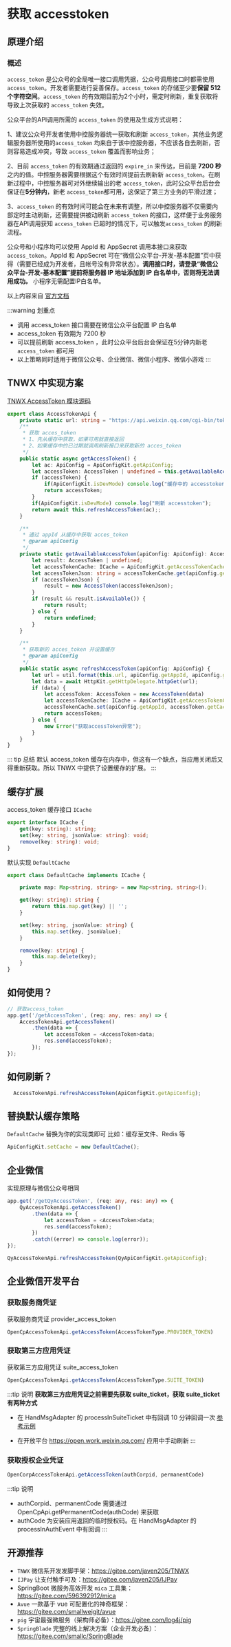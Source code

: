 # 获取 accesstoken

## 原理介绍

### 概述

`access_token` 是公众号的全局唯一接口调用凭据，公众号调用接口时都需使用 `access_token`。开发者需要进行妥善保存。`access_token` 的存储至少要**保留 512 个字符空间**。`access_token` 的有效期目前为2个小时，需定时刷新，重复获取将导致上次获取的 `access_token` 失效。

公众平台的API调用所需的 `access_token` 的使用及生成方式说明：

1、建议公众号开发者使用中控服务器统一获取和刷新 `access_token`，其他业务逻辑服务器所使用的`access_token` 均来自于该中控服务器，不应该各自去刷新，否则容易造成冲突，导致 `access_token` 覆盖而影响业务；

2、目前 `access_token` 的有效期通过返回的 `expire_in` 来传达，目前是 **7200 秒**之内的值。中控服务器需要根据这个有效时间提前去刷新新 `access_token`。在刷新过程中，中控服务器可对外继续输出的老 `access_token`，此时公众平台后台会保证在**5分钟内**，新老 `access_token`都可用，这保证了第三方业务的平滑过渡；

3、`access_token` 的有效时间可能会在未来有调整，所以中控服务器不仅需要内部定时主动刷新，还需要提供被动刷新 `access_token` 的接口，这样便于业务服务器在API调用获知 `access_token` 已超时的情况下，可以触发`access_token` 的刷新流程。

公众号和小程序均可以使用 AppId 和 AppSecret 调用本接口来获取 `access_token`。AppId 和 AppSecret 可在“微信公众平台-开发-基本配置”页中获得（需要已经成为开发者，且帐号没有异常状态）。**调用接口时，请登录“微信公众平台-开发-基本配置”提前将服务器 IP 地址添加到 IP 白名单中，否则将无法调用成功。** 小程序无需配置IP白名单。



以上内容来自 [官方文档](https://mp.weixin.qq.com/wiki?t=resource/res_main&id=mp1433751277) 



:::warning 划重点
- 调用 access_token 接口需要在微信公众平台配置 IP 白名单
- access_token 有效期为 7200 秒
- 可以提前刷新 access_token ，此时公众平台后台会保证在5分钟内新老  `access_token` 都可用
- 以上策略同时适用于微信公众号、企业微信、微信小程序、微信小游戏
:::

## TNWX 中实现方案

[TNWX AccessToken 模块源码](https://gitee.com/javen205/TNWX/blob/master/packages/accesstoken/src/)

```typescript
export class AccessTokenApi {
    private static url: string = "https://api.weixin.qq.com/cgi-bin/token?grant_type=client_credential&appid=%s&secret=%s";
    /**
     * 获取 acces_token 
     * 1、先从缓存中获取，如果可用就直接返回
     * 2、如果缓存中的已过期就调用刷新接口来获取新的 acces_token 
     */
    public static async getAccessToken() {
        let ac: ApiConfig = ApiConfigKit.getApiConfig;
        let accessToken: AccessToken | undefined = this.getAvailableAccessToken(ac);
        if (accessToken) {
            if(ApiConfigKit.isDevMode) console.log("缓存中的 accesstoken");
            return accessToken;
        }
        if(ApiConfigKit.isDevMode) console.log("刷新 accesstoken");
        return await this.refreshAccessToken(ac);;
    }

    /**
     * 通过 appId 从缓存中获取 acces_token
     * @param apiConfig 
     */
    private static getAvailableAccessToken(apiConfig: ApiConfig): AccessToken | undefined {
        let result: AccessToken | undefined;
        let accessTokenCache: ICache = ApiConfigKit.getAccessTokenCache;
        let accessTokenJson: string = accessTokenCache.get(apiConfig.getAppId);
        if (accessTokenJson) {
            result = new AccessToken(accessTokenJson);
        }
        if (result && result.isAvailable()) {
            return result;
        } else {
            return undefined;
        }
    }

    /**
     * 获取新的 acces_token 并设置缓存
     * @param apiConfig 
     */
    public static async refreshAccessToken(apiConfig: ApiConfig) {
        let url = util.format(this.url, apiConfig.getAppId, apiConfig.getAppScrect);
        let data = await HttpKit.getHttpDelegate.httpGet(url);
        if (data) {
            let accessToken: AccessToken = new AccessToken(data)
            let accessTokenCache: ICache = ApiConfigKit.getAccessTokenCache;
            accessTokenCache.set(apiConfig.getAppId, accessToken.getCacheJson);
            return accessToken;
        } else {
            new Error("获取accessToken异常");
        }
    }
}
```


::: tip 总结
默认 access_token 缓存在内存中，但这有一个缺点，当应用关闭后又得重新获取。所以 TNWX 中提供了设置缓存的扩展。
:::


## 缓存扩展

access_token 缓存接口 `ICache`

```typescript
export interface ICache {
    get(key: string): string;
    set(key: string, jsonValue: string): void;
    remove(key: string): void;
}
```

默认实现 `DefaultCache` 

```typescript
export class DefaultCache implements ICache {

    private map: Map<string, string> = new Map<string, string>();

    get(key: string): string {
        return this.map.get(key) || '';
    }

    set(key: string, jsonValue: string) {
        this.map.set(key, jsonValue);
    }

    remove(key: string) {
        this.map.delete(key);
    }
}
```

## 如何使用？

```typescript 
// 获取access_token
app.get('/getAccessToken', (req: any, res: any) => {
    AccessTokenApi.getAccessToken()
        .then(data => {
            let accessToken = <AccessToken>data;
            res.send(accessToken);
        });
});
```

## 如何刷新？

```typescript
  AccessTokenApi.refreshAccessToken(ApiConfigKit.getApiConfig);
```

## 替换默认缓存策略

`DefaultCache`  替换为你的实现类即可 比如：缓存至文件、Redis 等

```typescript
ApiConfigKit.setCache = new DefaultCache();
```


## 企业微信

实现原理与微信公众号相同

```typescript
app.get('/getQyAccessToken', (req: any, res: any) => {
    QyAccessTokenApi.getAccessToken()
        .then(data => {
            let accessToken = <AccessToken>data;
            res.send(accessToken);
        })
        .catch((error) => console.log(error));
});
```

```TypeScript
QyAccessTokenApi.refreshAccessToken(QyApiConfigKit.getApiConfig);
```

## 企业微信开发平台

### 获取服务商凭证 

获取服务商凭证  provider_access_token

```TypeScript
OpenCpAccessTokenApi.getAccessToken(AccessTokenType.PROVIDER_TOKEN)
```

### 获取第三方应用凭证

获取第三方应用凭证 suite_access_token

```TypeScript
OpenCpAccessTokenApi.getAccessToken(AccessTokenType.SUITE_TOKEN)
```

:::tip 说明
**获取第三方应用凭证之前需要先获取 suite_ticket，获取 suite_ticket有两种方式**

 - 在 HandMsgAdapter 的 processInSuiteTicket 中有回调 10 分钟回调一次 [参考示例](https://gitee.com/javen205/TNWX/blob/master/sample/egg/app/handMsgAdapter.ts#L187)

- 在开放平台 https://open.work.weixin.qq.com/  应用中手动刷新
:::

### 获取授权企业凭证

```TypeScript
OpenCorpAccessTokenApi.getAccessToken(authCorpid, permanentCode)
```

:::tip 说明
- authCorpid、permanentCode 需要通过 OpenCpApi.getPermanentCode(authCode) 来获取
- authCode 为安装应用返回的临时授权码。在 HandMsgAdapter 的 processInAuthEvent 中有回调
:::

## 开源推荐

- `TNWX` 微信系开发发脚手架：<https://gitee.com/javen205/TNWX>
- `IJPay` 让支付触手可及：<https://gitee.com/javen205/IJPay>
- SpringBoot 微服务高效开发 `mica` 工具集：<https://gitee.com/596392912/mica>
- `Avue` 一款基于 vue 可配置化的神奇框架：<https://gitee.com/smallweigit/avue>
- `pig` 宇宙最强微服务（架构师必备）：<https://gitee.com/log4j/pig>
- `SpringBlade` 完整的线上解决方案（企业开发必备）：<https://gitee.com/smallc/SpringBlade>

 


